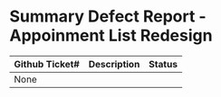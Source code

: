 # Summary Defect Report - Appoinment List Redesign

| Github Ticket# | Description | Status | 
| ------- | ---------- | ----- | 
| None    |            |       |
